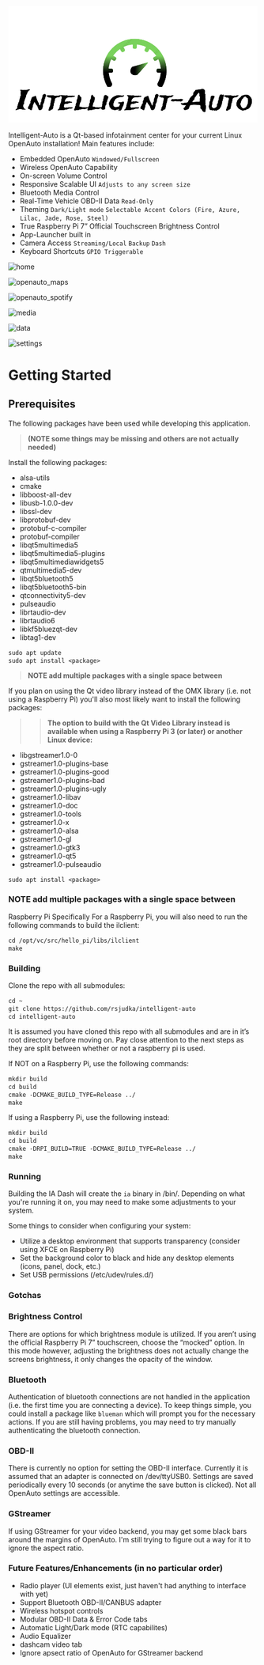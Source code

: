 

![logo](https://github.com/robert5974/intelligent-auto/blob/master/docs/imgs/IA_logo.png)

Intelligent-Auto is a Qt-based infotainment center for your current Linux OpenAuto installation!
Main features include:

*	Embedded OpenAuto `Windowed/Fullscreen`
*	Wireless OpenAuto Capability
*	On-screen Volume Control
*	Responsive Scalable UI `Adjusts to any screen size`
*	Bluetooth Media Control
*	Real-Time Vehicle OBD-II Data `Read-Only`
*	Theming `Dark/Light mode` `Selectable Accent Colors (Fire, Azure, Lilac, Jade, Rose, Steel)`
*	True Raspberry Pi 7” Official Touchscreen Brightness Control
*	App-Launcher built in
*	Camera Access `Streaming/Local` `Backup` `Dash`
*	Keyboard Shortcuts `GPIO Triggerable`


![home](https://github.com/rsjudka/intelligent-auto/blob/master/docs/imgs/home.png)

![openauto_maps](https://github.com/rsjudka/intelligent-auto/blob/master/docs/imgs/openauto_maps.png)

![openauto_spotify](https://github.com/rsjudka/intelligent-auto/blob/master/docs/imgs/openauto_spotify.png)

![media](https://github.com/rsjudka/intelligent-auto/blob/master/docs/imgs/media.png)

![data](https://github.com/rsjudka/intelligent-auto/blob/master/docs/imgs/data.png)

![settings](https://github.com/rsjudka/intelligent-auto/blob/master/docs/imgs/settings.png)

# Getting Started

## Prerequisites

The following packages have been used while developing this application.
> **(NOTE some things may be missing and others are not actually needed)**

Install the following packages:
*	alsa-utils
*	cmake
*	libboost-all-dev
*	libusb-1.0.0-dev
*	libssl-dev
*	libprotobuf-dev
*	protobuf-c-compiler
*	protobuf-compiler
*	libqt5multimedia5
*	libqt5multimedia5-plugins
*	libqt5multimediawidgets5
*	qtmultimedia5-dev
*	libqt5bluetooth5
*	libqt5bluetooth5-bin
*	qtconnectivity5-dev
*	pulseaudio
*	librtaudio-dev
*	librtaudio6
*	libkf5bluezqt-dev
*	libtag1-dev
```
sudo apt update
sudo apt install <package>
```
> **NOTE add multiple packages with a single space between**

If you plan on using the Qt video library instead of the OMX library (i.e. not using a Raspberry Pi) you'll also most likely want to install the following packages:

>> **The option to build with the Qt Video Library instead is available when using a Raspberry Pi 3 (or later) or another Linux device:**

*	libgstreamer1.0-0
*	gstreamer1.0-plugins-base
*	gstreamer1.0-plugins-good
*	gstreamer1.0-plugins-bad
*	gstreamer1.0-plugins-ugly
*	gstreamer1.0-libav
*	gstreamer1.0-doc
*	gstreamer1.0-tools
*	gstreamer1.0-x
*	gstreamer1.0-alsa
*	gstreamer1.0-gl
*	gstreamer1.0-gtk3
*	gstreamer1.0-qt5
*	gstreamer1.0-pulseaudio
```
sudo apt install <package>
```
### NOTE add multiple packages with a single space between

Raspberry Pi Specifically
For a Raspberry Pi, you will also need to run the following commands to build the ilclient:
```
cd /opt/vc/src/hello_pi/libs/ilclient
make
```

### Building
Clone the repo with all submodules:
```
cd ~
git clone https://github.com/rsjudka/intelligent-auto
cd intelligent-auto
```
It is assumed you have cloned this repo with all submodules and are in it’s root directory before moving on.  Pay close attention to the next steps as they are split between whether or not a raspberry pi is used.

If NOT on a Raspberry Pi, use the following commands:
```
mkdir build
cd build
cmake -DCMAKE_BUILD_TYPE=Release ../
make
```
If using a Raspberry Pi, use the following instead:
```
mkdir build
cd build
cmake -DRPI_BUILD=TRUE -DCMAKE_BUILD_TYPE=Release ../
make
```
### Running

Building the IA Dash will create the ```ia``` binary in <build folder>/bin/.  Depending on what you're running it on, you may need to make some adjustments to your system.

Some things to consider when configuring your system:
*	Utilize a desktop environment that supports transparency (consider using XFCE on Raspberry Pi)
*	Set the background color to black and hide any desktop elements (icons, panel, dock, etc.)
*	Set USB permissions (/etc/udev/rules.d/<rules file>)

### Gotchas

### Brightness Control

There are options for which brightness module is utilized.  If you aren’t using the official Raspberry Pi 7” touchscreen, choose the “mocked” option.  In this mode however, adjusting the brightness does not actually change the screens brightness, it only changes the opacity of the window.

### Bluetooth

Authentication of bluetooth connections are not handled in the application (i.e. the first time you are connecting a device). To keep things simple, you could install a package like ```blueman``` which will prompt you for the necessary actions. If you are still having problems, you may need to try manually authenticating the bluetooth connection.

### OBD-II

There is currently no option for setting the OBD-II interface. Currently it is assumed that an adapter is connected on /dev/ttyUSB0.
Settings are saved periodically every 10 seconds (or anytime the save button is clicked).
Not all OpenAuto settings are accessible.

### GStreamer

If using GStreamer for your video backend, you may get some black bars around the margins of OpenAuto. I'm still trying to figure out a way for it to ignore the aspect ratio.


### Future Features/Enhancements (in no particular order)

*	Radio player (UI elements exist, just haven't had anything to interface with yet)
*	Support Bluetooth OBD-II/CANBUS adapter
*	Wireless hotspot controls
*	Modular OBD-II Data & Error Code tabs
*	Automatic Light/Dark mode (RTC capabilites)
*	Audio Equalizer
*	dashcam video tab
*	Ignore apsect ratio of OpenAuto for GStreamer backend

